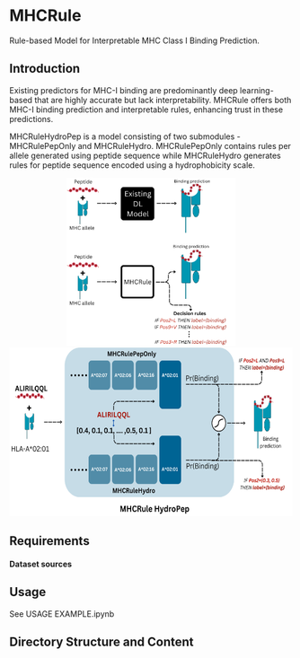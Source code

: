 # MHCRule
Rule-based Model for Interpretable MHC Class I Binding Prediction.
 
## Introduction

Existing predictors for MHC-I binding are predominantly deep learning-based  that are highly accurate but lack interpretability. MHCRule offers both MHC-I binding prediction and interpretable rules, enhancing trust in these predictions.

MHCRuleHydroPep is a model consisting of two submodules - MHCRulePepOnly and MHCRuleHydro. MHCRulePepOnly contains rules per allele generated using peptide sequence while MHCRuleHydro generates rules for peptide sequence encoded using a hydrophobicity scale.

<div align="center">
  <img src="MHCRule.png" alt="Project Intro" height="300" width="300"/>
  <img src="MHCRuleHydroPep.png" alt="MHCRuleHydroPep.png" height="300"/>
</div>

## Requirements

#### Dataset sources

## Usage
See USAGE EXAMPLE.ipynb

## Directory Structure and Content

